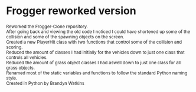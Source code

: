 # Frogger reworked version
<small> Reworked the Frogger-Clone repository. </small><br>
<small> After going back and viewing the old code I noticed I could have shortened up some of the collision and some of the spawning objects on the screen. </small><br>
<small>Created a new PlayerHit class with two functions that control some of the collision and scoring. </small><br>
<small>Reduced the amount of classes I had initially for the vehicles down to just one class that controls all vehicles.</small><br>
<small>Reduced the amount of grass object classes I had aswell down to just one class for all grass objects. </small><br>
<small>Renamed most of the static variables and functions to follow the standard Python naming style.</small><br>
<small>Created in Python by Brandyn Watkins</small>
